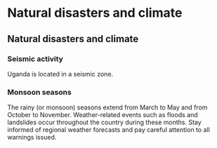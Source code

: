 # Natural disasters and climate

## Natural disasters and climate

### Seismic activity

Uganda is located in a seismic zone.

### Monsoon seasons

The rainy (or monsoon) seasons extend from March to May and from October to November. Weather-related events such as floods and landslides occur throughout the country during these months. Stay informed of regional weather forecasts and pay careful attention to all warnings issued.